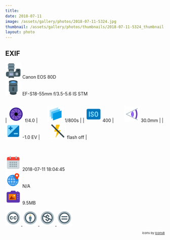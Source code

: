 ```yaml
---
title: ‎
date: 2018-07-11
image: /assets/gallery/photos/2018-07-11-5324.jpg
thumbnail: /assets/gallery/photos/thumbnails/2018-07-11-5324_thumbnail.jpg
layout: photo
---
```

<style>
  div.container {
    width: 100% !important;
    max-width: none !important;
  }
  img.main-img {
    height: auto !important;
    max-width: 100% !important;
    max-height: 100vh !important;
  }
  img.exif {
    width: 50px;
    height: 50px;
  }
</style>

## EXIF
<img src='/assets/images/icons/camera.png' class='exif'> Canon EOS 80D  
<img src='/assets/images/icons/lens.png' class='exif'> EF-S18-55mm f/3.5-5.6 IS STM
<br><br>

| <img src='/assets/images/icons/aperture.png' class='exif'> f/4.0 | &emsp;&emsp;<img src='/assets/images/icons/shutter-speed.png' class='exif'> 1/800s |
| <img src='/assets/images/icons/iso.png' class='exif'> 400 | &emsp;&emsp;<img src='/assets/images/icons/focal-length.png' class='exif'> 30.0mm |
| <img src='/assets/images/icons/exposure.png' class='exif'> -1.0 EV | &emsp;&emsp;<img src='/assets/images/icons/flash-off.png' class='exif'> flash off |

<br><br>
<img src='/assets/images/icons/calendar.png' class='exif'> 2018-07-11 18:04:45  
<img src='/assets/images/icons/location.png' class='exif'> N/A  
<img src='/assets/images/icons/image.png' class='exif'> 9.5MB

<a href='https://creativecommons.org/licenses/by-nc-nd/2.0/' class='no-underline'>
  <img src='/assets/images/icons/ccl/cc.png' class='exif'>
  <img src='/assets/images/icons/ccl/by.png' class='exif'>
  <img src='/assets/images/icons/ccl/nc.png' class='exif'>
  <img src='/assets/images/icons/ccl/nd.png' class='exif'>
</a>

<span style='float: right; font-size: 0.6rem'>icons by <a target="_blank" href="https://icons8.com">Icons8</a></span>
<br>